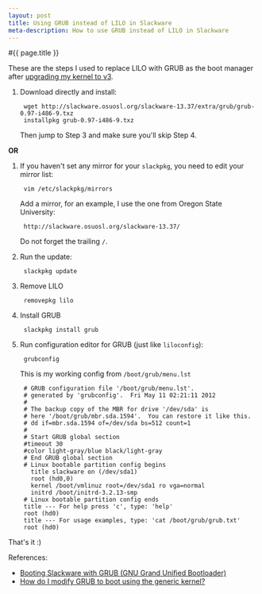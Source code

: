 ```yaml
---
layout: post
title: Using GRUB instead of LILO in Slackware
meta-description: How to use GRUB instead of LILO in Slackware
---
```


#{{ page.title }}

These are the steps I used to replace LILO with GRUB as the boot manager after [upgrading my kernel to v3](/2012/05/11/upgrading-to-kernel-v3-for-slackware-v13.37/).

1. Download directly and install:

		wget http://slackware.osuosl.org/slackware-13.37/extra/grub/grub-0.97-i486-9.txz
		installpkg grub-0.97-i486-9.txz

	Then jump to Step 3 and make sure you'll skip Step 4.
		
**OR**


1. If you haven't set any mirror for your `slackpkg`, you need to edit your mirror list:

		vim /etc/slackpkg/mirrors
		
	Add a mirror, for an example, I use the one from Oregon State University:

		http://slackware.osuosl.org/slackware-13.37/
		
	Do not forget the trailing `/`.
		
2. Run the update:

		slackpkg update
		
3. Remove LILO

		removepkg lilo
		
4. Install GRUB

		slackpkg install grub
		
5. Run configuration editor for GRUB (just like `liloconfig`):

		grubconfig
		
	This is my working config from `/boot/grub/menu.lst`
	
		# GRUB configuration file '/boot/grub/menu.lst'.
		# generated by 'grubconfig'.  Fri May 11 02:21:11 2012
		#
		# The backup copy of the MBR for drive '/dev/sda' is
		# here '/boot/grub/mbr.sda.1594'.  You can restore it like this.
		# dd if=mbr.sda.1594 of=/dev/sda bs=512 count=1
		#
		# Start GRUB global section
		#timeout 30
		#color light-gray/blue black/light-gray
		# End GRUB global section
		# Linux bootable partition config begins
		  title slackware on (/dev/sda1)
		  root (hd0,0)
		  kernel /boot/vmlinuz root=/dev/sda1 ro vga=normal 
		  initrd /boot/initrd-3.2.13-smp
		# Linux bootable partition config ends
		title --- For help press 'c', type: 'help'
		root (hd0)
		title --- For usage examples, type: 'cat /boot/grub/grub.txt'
		root (hd0)

That's it :)

References:

* [Booting Slackware with GRUB (GNU Grand Unified Bootloader)](http://gnu-linux-slackware.blogspot.com/2009/07/booting-slackware-with-grub-gnu-grand.html)
* [How do I modify GRUB to boot using the generic kernel?
](http://www.linuxquestions.org/questions/slackware-14/how-do-i-modify-grub-to-boot-using-the-generic-kernel-863073/)
